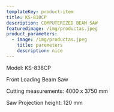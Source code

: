```yaml
---
templateKey: product-item
title: KS-838CP
description: COMPUTERIZED BEAM SAW
featuredimage: /img/productas.jpeg
product_parameters:
  - image: /img/productas.jpeg
    title: paremeters
    description: nice
---
```

Model: KS-838CP

Front Loading Beam Saw

Cutting measurements: 4000 x 3750 mm

Saw Projection height: 120 mm